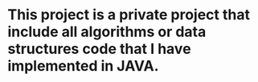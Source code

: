 # This project is a private project that include all algorithms or data structures code that I have implemented in JAVA. 
